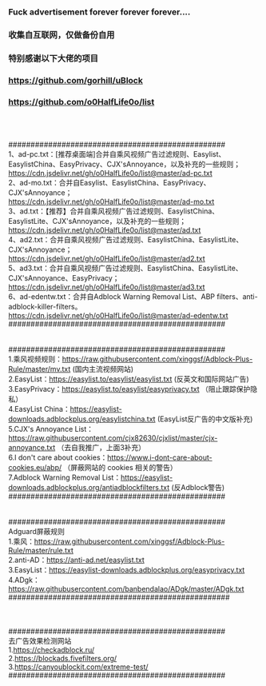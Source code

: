 ### Fuck advertisement forever forever  forever....
### 收集自互联网，仅做备份自用
### 特别感谢以下大佬的项目
### https://github.com/gorhill/uBlock
### https://github.com/o0HalfLife0o/list
<br><br><br>#################################################<br>
1、ad-pc.txt：[推荐桌面端]合并自乘风视频广告过滤规则、Easylist、EasylistChina、EasyPrivacy、CJX'sAnnoyance，以及补充的一些规则；
<br>https://cdn.jsdelivr.net/gh/o0HalfLife0o/list@master/ad-pc.txt
<br>2、ad-mo.txt：合并自Easylist、EasylistChina、EasyPrivacy、CJX'sAnnoyance；
<br>https://cdn.jsdelivr.net/gh/o0HalfLife0o/list@master/ad-mo.txt
<br>3、ad.txt：【推荐】合并自乘风视频广告过滤规则、EasylistChina、EasylistLite、CJX'sAnnoyance，以及补充的一些规则；
<br>https://cdn.jsdelivr.net/gh/o0HalfLife0o/list@master/ad.txt
<br>4、ad2.txt：合并自乘风视频广告过滤规则、EasylistChina、EasylistLite、CJX'sAnnoyance；
<br>https://cdn.jsdelivr.net/gh/o0HalfLife0o/list@master/ad2.txt
<br>5、ad3.txt：合并自乘风视频广告过滤规则、EasylistChina、EasylistLite、CJX'sAnnoyance、EasyPrivacy；
<br>https://cdn.jsdelivr.net/gh/o0HalfLife0o/list@master/ad3.txt
<br>6、ad-edentw.txt：合并自Adblock Warning Removal List、ABP filters、anti-adblock-killer-filters。
<br>https://cdn.jsdelivr.net/gh/o0HalfLife0o/list@master/ad-edentw.txt<br>#################################################
<br><br><br>#################################################<br>1.乘风视频规则：https://raw.githubusercontent.com/xinggsf/Adblock-Plus-Rule/master/mv.txt (国内主流视频网站)
<br>2.EasyList：https://easylist.to/easylist/easylist.txt (反英文和国际网站广告)
<br>3.EasyPrivacy：https://easylist.to/easylist/easyprivacy.txt （阻止跟踪保护隐私）
<br>4.EasyList China：https://easylist-downloads.adblockplus.org/easylistchina.txt (EasyList反广告的中文版补充)
<br>5.CJX's Annoyance List：https://raw.githubusercontent.com/cjx82630/cjxlist/master/cjx-annoyance.txt （去自我推广，上面3补充）
<br>6.I don't care about cookies：https://www.i-dont-care-about-cookies.eu/abp/ （屏蔽网站的 cookies 相关的警告）
<br>7.Adblock Warning Removal List：https://easylist-downloads.adblockplus.org/antiadblockfilters.txt (反Adblock警告)
<br>#################################################
<br><br><br>#################################################
<br>Adguard屏蔽规则
<br>1.乘风：https://raw.githubusercontent.com/xinggsf/Adblock-Plus-Rule/master/rule.txt
<br>2.anti-AD：https://anti-ad.net/easylist.txt
<br>3.EasyList：https://easylist-downloads.adblockplus.org/easyprivacy.txt
<br>4.ADgk：https://raw.githubusercontent.com/banbendalao/ADgk/master/ADgk.txt
##################################################<br><br><br>
<br>#################################################<br>
去广告效果检测网站<br>
1.https://checkadblock.ru/<br>
2.https://blockads.fivefilters.org/<br>
3.https://canyoublockit.com/extreme-test/<br>#################################################
